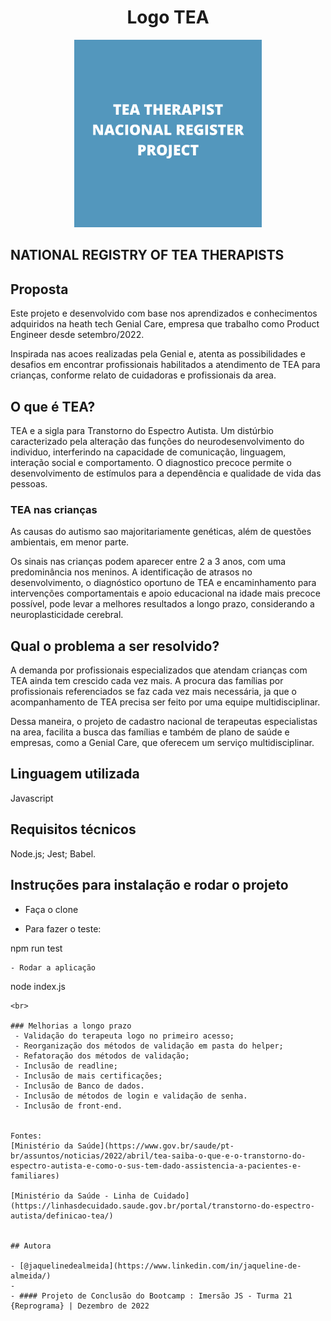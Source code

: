 <h1 align="center">Logo TEA</h1>
<div align="center">
  <img width="300" height="300" src="img/logo%20register%20therapist%20TEA.png" alt="logo register TES"/>
</div>


## NATIONAL REGISTRY OF TEA THERAPISTS

## Proposta

Este projeto e desenvolvido com base nos aprendizados e conhecimentos adquiridos na heath tech Genial Care, empresa que trabalho como Product Engineer desde setembro/2022.

Inspirada nas acoes realizadas pela Genial e, atenta as possibilidades e desafios em encontrar profissionais habilitados a atendimento de TEA para crianças, conforme relato de cuidadoras e profissionais da area. 

## O que é TEA?
TEA e a sigla para Transtorno do Espectro Autista. 
Um distúrbio caracterizado pela alteração das funções do neurodesenvolvimento do individuo, interferindo na capacidade de comunicação, linguagem, interação social e comportamento.
O diagnostico precoce permite o desenvolvimento de estímulos para a dependência e qualidade de vida das pessoas.


### TEA nas crianças  
As causas do autismo sao majoritariamente genéticas, além de questões ambientais, em menor parte.

Os sinais nas crianças podem aparecer entre 2 a 3 anos, com uma predominância nos meninos.
A identificação de atrasos no desenvolvimento, o diagnóstico oportuno de TEA e encaminhamento para intervenções comportamentais e apoio educacional na idade mais precoce possível, pode levar a melhores resultados a longo prazo, considerando a neuroplasticidade cerebral.

## Qual o problema a ser resolvido?

A demanda por profissionais especializados  que atendam crianças com TEA ainda tem crescido cada vez mais.
A procura das famílias por profissionais referenciados se faz cada vez mais necessária, ja que o acompanhamento de TEA precisa ser feito por uma equipe multidisciplinar. 

Dessa maneira, o projeto de cadastro nacional de terapeutas especialistas na area, facilita a busca das famílias e também de plano de saúde e empresas, como a Genial Care, que oferecem um serviço multidisciplinar.

## Linguagem utilizada
Javascript

## Requisitos técnicos
Node.js;
Jest;
Babel.

## Instruções para instalação e rodar o projeto

- Faça o clone

- Para fazer o teste:

npm run test
```
- Rodar a aplicação
```
node index.js
```
<br>

### Melhorias a longo prazo
 - Validação do terapeuta logo no primeiro acesso;
 - Reorganização dos métodos de validação em pasta do helper;
 - Refatoração dos métodos de validação;
 - Inclusão de readline;
 - Inclusão de mais certificações; 
 - Inclusão de Banco de dados.
 - Inclusão de métodos de login e validação de senha.
 - Inclusão de front-end.


Fontes: 
[Ministério da Saúde](https://www.gov.br/saude/pt-br/assuntos/noticias/2022/abril/tea-saiba-o-que-e-o-transtorno-do-espectro-autista-e-como-o-sus-tem-dado-assistencia-a-pacientes-e-familiares)

[Ministério da Saúde - Linha de Cuidado](https://linhasdecuidado.saude.gov.br/portal/transtorno-do-espectro-autista/definicao-tea/)


## Autora

- [@jaquelinedealmeida](https://www.linkedin.com/in/jaqueline-de-almeida/)
- 
- #### Projeto de Conclusão do Bootcamp : Imersão JS - Turma 21 {Reprograma} | Dezembro de 2022 